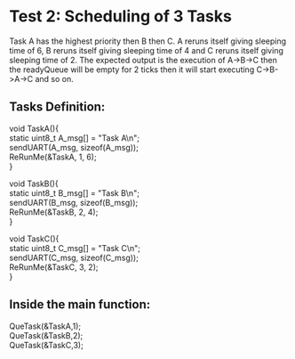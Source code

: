 # Test 2: Scheduling of 3 Tasks

Task A has the highest priority then B then C. A reruns itself giving sleeping time of 6, B reruns itself giving sleeping time of 4 and C reruns itself giving sleeping time of 2. The expected output is the execution of A->B->C then the readyQueue will be empty for 2 ticks then it will start executing C->B->A->C and so on.   

## Tasks Definition:
void TaskA(){  <br>
	static uint8_t A_msg[] = "Task A\n"; <br>
	sendUART(A_msg, sizeof(A_msg));  <br>
	ReRunMe(&TaskA, 1, 6);  <br>
}  <br>

void TaskB(){  <br>
	static uint8_t B_msg[] = "Task B\n";  <br>
	sendUART(B_msg, sizeof(B_msg));  <br>
	ReRunMe(&TaskB, 2, 4);   <br>
}  <br>

void TaskC(){  <br>
	static uint8_t C_msg[] = "Task C\n";  <br>
	sendUART(C_msg, sizeof(C_msg));  <br>
	ReRunMe(&TaskC, 3, 2);  <br>
}  <br>

## Inside the main function:
QueTask(&TaskA,1);  <br>
QueTask(&TaskB,2);  <br>
QueTask(&TaskC,3);  <br>
